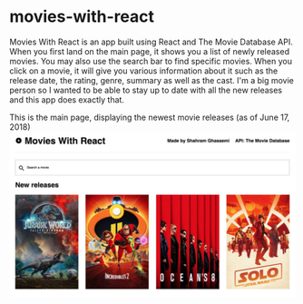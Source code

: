 # movies-with-react
 Movies With React is an app built using React and The Movie Database API. When you first land on the main page, it shows you a list of newly released movies. You may also use the search bar to find specific movies. When you click on a movie, it will give you various information about it such as the release date, the rating, genre, summary as well as the cast. I'm a big movie person so I wanted to be able to stay up to date with all the new releases and this app does exactly that.

This is the main page, displaying the newest movie releases (as of June 17, 2018)
<img src="screenshots/movieswithreact.jpg"/>
